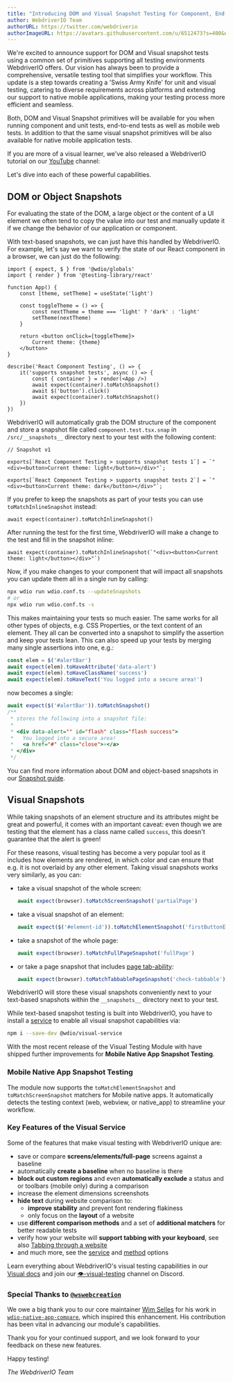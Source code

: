 ```yaml
---
title: "Introducing DOM and Visual Snapshot Testing for Component, End-to-End and Mobile Testing"
author: WebdriverIO Team
authorURL: https://twitter.com/webdriverio
authorImageURL: https://avatars.githubusercontent.com/u/6512473?s=400&u=69d781679fe5cda99067d8193890ad5cb7450e4a&v=4
---
```


We're excited to announce support for DOM and Visual snapshot tests using a common set of primitives supporting all testing environments WebdriverIO offers. Our vision has always been to provide a comprehensive, versatile testing tool that simplifies your workflow. This update is a step towards creating a 'Swiss Army Knife' for unit and visual testing, catering to diverse requirements across platforms and extending our support to native mobile applications, making your testing process more efficient and seamless.

Both, DOM and Visual Snapshot primitives will be available for you when running component and unit tests, end-to-end tests as well as mobile web tests. In addition to that the same visual snapshot primitives will be also available for native mobile application tests.

If you are more of a visual learner, we've also released a WebdriverIO tutorial on our [YouTube](https://youtube.com/@webdriverio) channel:

<LiteYouTubeEmbed
    id="wQRGpWX3fsk"
    title="WebdriverIO Tutorials: Snapshot Testing"
/>

Let's dive into each of these powerful capabilities.

## DOM or Object Snapshots

For evaluating the state of the DOM, a large object or the content of a UI element we often tend to copy the value into our test and manually update it if we change the behavior of our application or component.

With text-based snapshots, we can just have this handled by WebdriverIO. For example, let's say we want to verify the state of our React component in a browser, we can just do the following:

```tsx title="/src/component.test.tsx"
import { expect, $ } from '@wdio/globals'
import { render } from '@testing-library/react'

function App() {
    const [theme, setTheme] = useState('light')

    const toggleTheme = () => {
        const nextTheme = theme === 'light' ? 'dark' : 'light'
        setTheme(nextTheme)
    }

    return <button onClick={toggleTheme}>
        Current theme: {theme}
    </button>
}

describe('React Component Testing', () => {
    it('supports snapshot tests', async () => {
        const { container } = render(<App />)
        await expect(container).toMatchSnapshot()
        await $('button').click()
        await expect(container).toMatchSnapshot()
    })
})
```

WebdriverIO will automatically grab the DOM structure of the component and store a snapshot file called `component.test.tsx.snap` in `/src/__snapshots__` directory next to your test with the following content:

```
// Snapshot v1

exports[`React Component Testing > supports snapshot tests 1`] = `"<div><button>Current theme: light</button></div>"`;

exports[`React Component Testing > supports snapshot tests 2`] = `"<div><button>Current theme: dark</button></div>"`;
```

If you prefer to keep the snapshots as part of your tests you can use `toMatchInlineSnapshot` instead:

```tsx
await expect(container).toMatchInlineSnapshot()
```

After running the test for the first time, WebdriverIO will make a change to the test and fill in the snapshot inline:

```tsx
await expect(container).toMatchInlineSnapshot(`"<div><button>Current theme: light</button></div>"`)
```

Now, if you make changes to your component that will impact all snapshots you can update them all in a single run by calling:

```sh
npx wdio run wdio.conf.ts --updateSnapshots
# or
npx wdio run wdio.conf.ts -s
```

This makes maintaining your tests so much easier. The same works for all other types of objects, e.g. CSS Properties, or the text content of an element. They all can be converted into a snapshot to simplify the assertion and keep your tests lean. This can also speed up your tests by merging many single assertions into one, e.g.:

```ts
const elem = $('#alertBar')
await expect(elem).toHaveAttribute('data-alert')
await expect(elem).toHaveClassName('success')
await expect(elem).toHaveText('You logged into a secure area!')
```

now becomes a single:

```ts
await expect($('#alertBar')).toMatchSnapshot()
/**
 * stores the following into a snapshot file:
 *
 * <div data-alert="" id="flash" class="flash success">
 *   You logged into a secure area!
 *   <a href="#" class="close">×</a>
 * </div>
 */
```

You can find more information about DOM and object-based snapshots in our [Snapshot guide](/docs/snapshot).

## Visual Snapshots

While taking snapshots of an element structure and its attributes might be great and powerful, it comes with an important caveat: even though we are testing that the element has a class name called `success`, this doesn't guarantee that the alert is green!

For these reasons, visual testing has become a very popular tool as it includes how elements are rendered, in which color and can ensure that e.g. it is not overlaid by any other element. Taking visual snapshots works very similarly, as you can:

- take a visual snapshot of the whole screen:
  ```ts
  await expect(browser).toMatchScreenSnapshot('partialPage')
  ```
- take a visual snapshot of an element:
  ```ts
  await expect($('#element-id')).toMatchElementSnapshot('firstButtonElement')
  ```
- take a snapshot of the whole page:
  ```ts
  await expect(browser).toMatchFullPageSnapshot('fullPage')
  ```
- or take a page snapshot that includes [page tab-ability](https://vivrichards.co.uk/accessibility/automating-page-tab-flows-using-visual-testing-and-javascript):
  ```ts
  await expect(browser).toMatchTabbablePageSnapshot('check-tabbable')
  ```

WebdriverIO will store these visual snapshots conveniently next to your text-based snapshots within the `__snapshots__` directory next to your test.

While text-based snapshot testing is built into WebdriverIO, you have to install a [service](https://www.npmjs.com/package/@wdio/visual-service) to enable all visual snapshot capabilities via:

```sh
npm i --save-dev @wdio/visual-service
```

With the most recent release of the Visual Testing Module with have shipped further improvements for **Mobile Native App Snapshot Testing**.

### Mobile Native App Snapshot Testing

The module now supports the `toMatchElementSnapshot` and `toMatchScreenSnapshot` matchers for Mobile native apps. It automatically detects the testing context (web, webview, or native_app) to streamline your workflow.

### Key Features of the Visual Service

Some of the features that make visual testing with WebdriverIO unique are:

- save or compare __screens/elements/full-page__ screens against a baseline
- automatically __create a baseline__ when no baseline is there
- __block out custom regions__ and even __automatically exclude__ a status and or toolbars (mobile only) during a comparison
- increase the element dimensions screenshots
- __hide text__ during website comparison to:
  - __improve stability__ and prevent font rendering flakiness
  - only focus on the __layout__ of a website
- use __different comparison methods__ and a set of __additional matchers__ for better readable tests
- verify how your website will __support tabbing with your keyboard__, see also [Tabbing through a website](visual-testing#tabbing-through-a-website)
- and much more, see the [service](/docs/visual-testing/service-options) and [method](/docs/visual-testing/method-options) options

Learn everything about WebdriverIO's visual testing capabilities in our [Visual docs](visual-testing) and join our [👁️-visual-testing](https://discord.webdriver.io) channel on Discord.

### Special Thanks to [`@wswebcreation`](https://github.com/wswebcreation)

We owe a big thank you to our core maintainer [Wim Selles](https://github.com/wswebcreation) for his work in [`wdio-native-app-compare`](https://github.com/wswebcreation/wdio-native-app-compare), which inspired this enhancement. His contribution has been vital in advancing our module's capabilities.

Thank you for your continued support, and we look forward to your feedback on these new features.

Happy testing!

*The WebdriverIO Team*
